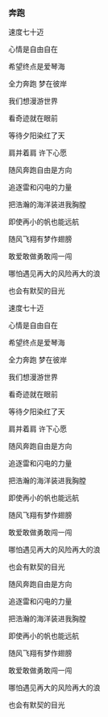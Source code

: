 ### 奔跑

速度七十迈

心情是自由自在

希望终点是爱琴海

全力奔跑 梦在彼岸

我们想漫游世界

看奇迹就在眼前

等待夕阳染红了天

肩并着肩 许下心愿

随风奔跑自由是方向

追逐雷和闪电的力量

把浩瀚的海洋装进我胸膛

即使再小的帆也能远航

随风飞翔有梦作翅膀

敢爱敢做勇敢闯一闯

哪怕遇见再大的风险再大的浪

也会有默契的目光

速度七十迈

心情是自由自在

希望终点是爱琴海

全力奔跑 梦在彼岸

我们想漫游世界

看奇迹就在眼前

等待夕阳染红了天

肩并着肩 许下心愿

随风奔跑自由是方向

追逐雷和闪电的力量

把浩瀚的海洋装进我胸膛

即使再小的帆也能远航

随风飞翔有梦作翅膀

敢爱敢做勇敢闯一闯

哪怕遇见再大的风险再大的浪

也会有默契的目光

随风奔跑自由是方向

追逐雷和闪电的力量

把浩瀚的海洋装进我胸膛

即使再小的帆也能远航

随风飞翔有梦作翅膀

敢爱敢做勇敢闯一闯

哪怕遇见再大的风险再大的浪

也会有默契的目光